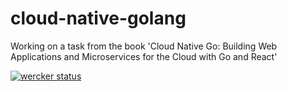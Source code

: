 # cloud-native-golang

Working on a task from the book 'Cloud Native Go: Building Web Applications and Microservices for the Cloud with Go and React'

[![wercker status](https://app.wercker.com/status/676a98057026a1ebd1dc097b723a0b68/s/master "wercker status")](https://app.wercker.com/project/byKey/676a98057026a1ebd1dc097b723a0b68)
